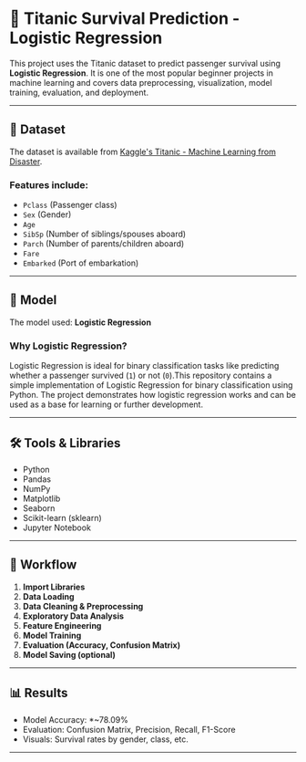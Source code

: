 # 🚢 Titanic Survival Prediction - Logistic Regression

This project uses the Titanic dataset to predict passenger survival using **Logistic Regression**. It is one of the most popular beginner projects in machine learning and covers data preprocessing, visualization, model training, evaluation, and deployment.

---

## 📁 Dataset

The dataset is available from [Kaggle's Titanic - Machine Learning from Disaster](https://www.kaggle.com/competitions/titanic/data).

### Features include:
- `Pclass` (Passenger class)
- `Sex` (Gender)
- `Age`
- `SibSp` (Number of siblings/spouses aboard)
- `Parch` (Number of parents/children aboard)
- `Fare`
- `Embarked` (Port of embarkation)

---

## 🧠 Model

The model used: **Logistic Regression**

### Why Logistic Regression?
Logistic Regression is ideal for binary classification tasks like predicting whether a passenger survived (`1`) or not (`0`).This repository contains a simple implementation of Logistic Regression for binary classification using Python. The project demonstrates how logistic regression works and can be used as a base for learning or further development.

---

## 🛠️ Tools & Libraries

- Python
- Pandas
- NumPy
- Matplotlib
- Seaborn
- Scikit-learn (sklearn)
- Jupyter Notebook

---

## 🧹 Workflow

1. **Import Libraries**
2. **Data Loading**
3. **Data Cleaning & Preprocessing**
4. **Exploratory Data Analysis**
5. **Feature Engineering**
6. **Model Training**
7. **Evaluation (Accuracy, Confusion Matrix)**
8. **Model Saving (optional)**

---

## 📊 Results

- Model Accuracy: *~78.09%
- Evaluation: Confusion Matrix, Precision, Recall, F1-Score
- Visuals: Survival rates by gender, class, etc.

---


                    
                    

